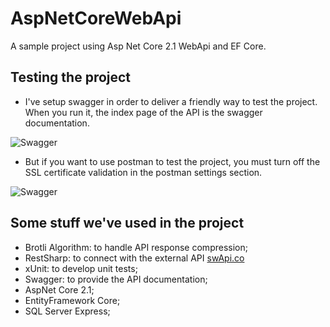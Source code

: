 # AspNetCoreWebApi
A sample project using Asp Net Core 2.1 WebApi and EF Core.

## Testing the project

- I've setup swagger in order to deliver a friendly way to test the project. When you run it, the index page of the API is the swagger documentation.

![Swagger](https://github.com/nmaia/AspNetCoreWebApi/blob/master/Docs/Images/Swagger.png)

- But if you want to use postman to test the project, you must turn off the SSL certificate validation in the postman settings section.

![Swagger](https://github.com/nmaia/AspNetCoreWebApi/blob/master/Docs/Images/postman.png)

## Some stuff we've used in the project

- Brotli Algorithm: to handle API response compression;
- RestSharp: to connect with the external API [swApi.co](https://swapi.co)
- xUnit: to develop unit tests;
- Swagger: to provide the API documentation;
- AspNet Core 2.1;
- EntityFramework Core;
- SQL Server Express;
